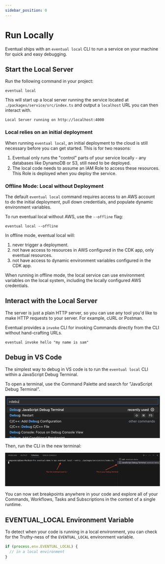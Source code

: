 ```yaml
---
sidebar_position: 0
---
```


# Run Locally

Eventual ships with an `eventual local` CLI to run a service on your machine for quick and easy debugging.

## Start the Local Server

Run the following command in your project:

```
eventual local
```

This will start up a local server running the service located at `./packages/service/src/index.ts` and output a `localhost` URL you can then interact with.

```
Local Server running on http://localhost:4000
```

### Local relies on an initial deployment

When running `eventual local`, an initial deployment to the cloud is still necessary before you can get started. This is for two reasons:

1. Eventual only runs the "control" parts of your service locally - any databases like DynamoDB or S3, still need to be deployed.
2. The local code needs to assume an IAM Role to access these resources. This Role is deployed when you deploy the service.

### Offline Mode: Local without Deployment

The default `eventual local` command requires access to an AWS account to do the initial deployment, pull down credentials, and populate dynamic environment variables.

To run eventual local without AWS, use the `--offline` flag:

```
eventual local --offline
```

In offline mode, eventual local will:

1. never trigger a deployment.
2. not have access to resources in AWS configured in the CDK app, only eventual resources.
3. not have access to dynamic environment variables configured in the CDK app.

When running in offline mode, the local service can use environment variables on the local system, including the locally configured AWS credentials.

## Interact with the Local Server

The server is just a plain HTTP server, so you can use any tool you'd like to make HTTP requests to your server. For example, cURL or Postman.

Eventual provides a `invoke` CLI for invoking Commands directly from the CLI without hand-crafting URLs.

```
eventual invoke hello "my name is sam"
```

## Debug in VS Code

The simplest way to debug in VS code is to run the `eventual local` CLI within a JavaScript Debug Terminal.

To open a terminal, use the Command Palette and search for "JavaScript Debug Terminal".

![](./command-pallete-debug-terminal.png)

Then, run the CLI in the new terminal:

![](./debug-terminal-local.png)

You can now set breakpoints anywhere in your code and explore all of your Commands, Workflows, Tasks and Subscriptions in the context of a single runtime.

## EVENTUAL_LOCAL Environment Variable

To detect when your code is running in a local environment, you can check for the Truthy-ness of the `EVENTUAL_LOCAL` environment variable.

```ts
if (process.env.EVENTUAL_LOCAL) {
  // in a local environment
}
```

